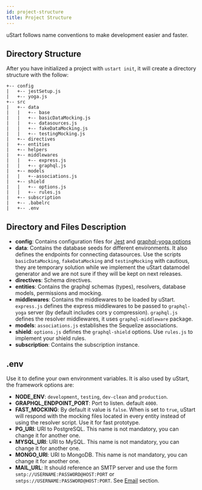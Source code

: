 ```yaml
---
id: project-structure
title: Project Structure
---
```


uStart follows name conventions to make development easier and faster.

## Directory Structure

After you have initialized a project with `ustart init`, it will create a directory structure with the follow:

```
+-- config
|   +-- jestSetup.js
|   +-- yoga.js
+-- src
|   +-- data
|   |   +-- base
|   |   +-- basicDataMocking.js
|   |   +-- datasources.js
|   |   +-- fakeDataMocking.js
|   |   +-- testingMocking.js
|   +-- directives
|   +-- entities
|   +-- helpers
|   +-- middlewares
|   |   +-- express.js
|   |   +-- graphql.js
|   +-- models
|   |   +--associations.js
|   +-- shield
|   |   +-- options.js
|   |   +-- rules.js
|   +-- subscription
|   +-- .babelrc
|   +-- .env
```

## Directory and Files Description

* **config**: Contains configuration files for [Jest](https://jestjs.io/docs/en/22.x/getting-started.html) and [graphql-yoga options](https://github.com/prisma/graphql-yoga#startoptions-options-callback-options-options--void----null-promisevoid)
* **data**: Contains the database seeds for different environments. It also defines the endpoints for connecting datasources. Use the scripts `basicDataMocking`, `fakeDataMocking` and `testingMocking` with cautious, they are temporary solution while we implement the uStart datamodel generator and we are not sure if they will be kept on next releases.
* **directives**: Schema directives.
* **entities**: Contains the graphql schemas (types), resolvers, database models, permissions and mocking.
* **middlewares**: Contains the middlewares to be loaded by uStart. `express.js` defines the express middlewares to be passed to `graphql-yoga` server (by default includes cors y compression). `graphql.js` defines the resolver middlewares, it uses `graphql-middleware` package.
* **models**: `associations.js` establishes the Sequelize associations.
* **shield**: `options.js` defines the `graphql-shield` options. Use `rules.js` to implement your shield rules.
* **subscription**: Contains the subscription instance.


## .env

Use it to define your own environment variables. It is also used by uStart, the framework options are:

* **NODE_ENV**: `development`, `testing`, `dev-clean` and `production`.
* **GRAPHQL_ENDPOINT_PORT**: Port to listen. default `4000`.
* **FAST_MOCKING**: By default it value is `false`. When is set to `true`, uStart will respond with the mocking files located in every entity instead of using the resolver script. Use it for fast prototype.
* **PG_URI**: URI to PostgreSQL. This name is not mandatory, you can change it for another one.
* **MYSQL_URI**: URI to MySQL. This name is not mandatory, you can change it for another one.
* **MONGO_URI**: URI to MongoDB. This name is not mandatory, you can change it for another one.
* **MAIL_URL**: It should reference an SMTP server and use the form `smtp://USERNAME:PASSWORD@HOST:PORT` or `smtps://USERNAME:PASSWORD@HOST:PORT`. See [Email](email.md) section.
